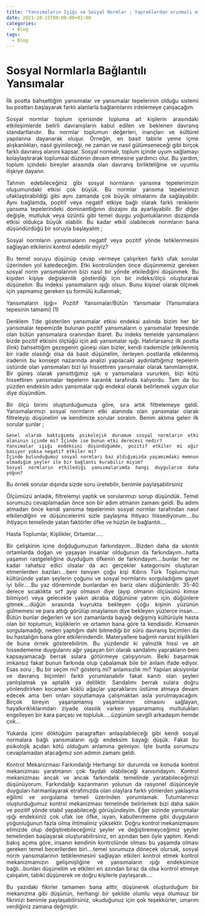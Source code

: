```yaml
---
title: "Yansımaların Işığı ve Sosyal Normlar ; Yapraklardan arınmalı mı arınmamalı mı?"
date: 2021-10-15T00:00:00+03:00
categories:
  - Blog
tags:
  - Blog
---
```

<h1>
Sosyal Normlarla Bağlantılı Yansımalar
</h1>

<div style="text-align: justify;">
İlk postta bahsettiğim yansımalar ve yansımalar tepelerinin olduğu sistemi bu posttan başlayarak farklı alanlarla bağlantılarını irdelemeye çalışacağım. 

Sosyal normlar  toplum içerisinde topluma ait kişilerin arasındaki etkileşimlerde belirli davranışların kabul edilen ve beklenen davranış standartlarıdır. Bu normlar toplumun değerleri, inançları ve kültürel yapılarına dayanarak oluşur. Örneğin, en basit tabirle yeme içme alışkanlıkları, nasıl giyinileceği, ne zaman ve nasıl gülümseneceği gibi birçok farklı davranış alanını kapsar. Sosyal normalr, toplum içinde uyum sağlamayı kolaylaştırarak toplumsal düzenin devam etmesine yardımcı olur. Bu yardım, toplum içindeki bireyler arasında olan davranış birlikteliğine ve uyumlu ilişkiye dayanır.

Tahmin edebileceğiniz gibi sosyal normların yansıma tepelerimizin oluşumundaki etkisi çok büyük. Bu normlar yansıma tepelerimizi ufaklaştırabildiği gibi aynı zamanda çok büyük olmalarını da sağlayabilir. Aynı bağlamda, pozitif veya negatif etkiye bağlı olarak farklı renklerin yansıma tepelerindeki dominantlığının dozajını da ayarlayabilir. Bir diğer değişle, mutluluk veya üzüntü gibi temel duygu yoğunluklarının dozajında etkisi oldukça büyük olabilir. Bu kadar etkili olabilecek normların bana düşündürdüğü bir soruyla başlayalım ;

Sosyal normların yansımaların negatif veya pozitif yönde tetiklenmesini sağlayan etkilerini kontrol edebilir miyiz? 

Bu temel soruyu düşünüp cevap vermeye çalışırken farklı ufak sorular üzerinden yol katedeceğim. Etki kontrolünden önce düşünmemiz gereken sosyal norm yansımalarının bizi nasıl bir yönde etkilediğini düşünmek. Bu kişiden kişiye değişkenlik gösterdiği için bir indeks/ölçü oluşturarak düşünelim. Bu indeksi yansımaların ışığı olsun. Bunu kişisel olarak ölçmek için yapmamız gereken şu formülü kullanmak;

Yansımaların Işığı= Pozitif Yansımalar/Bütün Yansımalar (Yansımalara tepesinin tamamı)   (1)

Denklem 1'de gösterilen yansımalar etkisi endeksi aslında bizim her bir yansımalar tepemizde bulunan pozitif yansımaların o yansımalar tepesinde olan bütün yansımalara oranından ibaret. Bu indeks temelde yansımaların bizde pozitif etkisini ölçtüğü için adı yansımalar ışığı. Hatırlarsanız ilk postta (link) bahsettiğim gezegenin güneşi olan bizler, kendi irademizle (etkilenmiş bir irade olasılığı olsa da basit düşünelim, ilerleyen postlarda etkilenmiş iradenin bu konsept nazarında analizi yapılacak) aydınlattığımız tepelerin üstünde olan yansımaları bizi iyi hissettiren yansımalar olarak tanımlamıştık. Bir güneş olarak yansıttığımız ışık o yansımalara vururken, bizi kötü hissettiren yansımalar tepelerin karanlık tarafında kalıyordu. Tam da bu yüzden endeksin adını yansımalar ışığı endeksi olarak belirlemek uygun olur diye düşündüm.

Bir ölçü birimi oluşturduğumuza göre, sıra artık filtrelemeye geldi. Yansımalarımızı sosyal normların etki alanında olan yansımalar olarak filtreleyip düşünelim ve kendimize sorular soralım. Benim aklıma gelen ilk sorular şunlar ;

    Genel olarak baktığımda psikolojik durumum sosyal normların etki alanının içinde mi? İçinde ise bunun etki derecesi nedir?
    Yansımalar ışığı endeksini düşündüğümde, pozitif etkiler mi ağır basıyor yoksa negatif etkiler mi?
    İçinde bulunduğumuz sosyal normları baz aldığımızda yaşamımdaki memnun olmadığım şeyler ile bir bağlantı kurabilir miyim?
    Sosyal normların etkilediği yansımalarımda hangi duygularım daha yoğun?

Bu örnek sorular dışında sizde soru üretebilir, benimle paylaşabilirsiniz

Ölçümüzü anladık, filtrelemyi yaptık ve sorularımızı sorup düşündük. Temel sorumuzu cevaplamadan önce son bir adım atmanın zamanı geldi. Bu adımı atmadan önce kendi yansıma tepelerimin sosyal normlar tarafından nasıl etkilendiğini ve düşüncelerimi sizle paylaşma ihtiyacı hissediyorum....bu ihtiyaçın temelinde yatan faktörler öfke ve hüzün ile bağlantılı....

Hasta Toplumlar, Kişilikler, Ortamlar.....

Bir çelişkinin içine doğduğumuzun farkındayım....Bizden daha da sıkıntılı ortamlarda doğan ve yaşayan insanlar olduğunun da farkındayım...hatta yaşamın rastgeleliğine duyduğum öfkenin de farkındayım....bunlar her ne kadar rahatsız edici olsalar da acı gerçekler kategorisini oluşturan etmenlerden bazıları....beni tanıyan çoğu kişi Kıbrıs Türk Toplumu'nun  kültüründe yatan şeylerin çoğunu ve sosyal normlarını sorguladığımı gayet iyi bilir.....Bu yaz döneminde bunlardan en bariz olanı düğünlerdir. 35-40 derece sıcaklıkta sırf ayıp olmasın diye (ayıp olmanın ölçüsünü kimse bilmiyor) veya gelecekte yakın akraba düğününe yatırım için düğünlere gitmek....düğün sırasında kuyrukta bekleyen çoğu kişinin yüzünün gülmemesi ve para attığı görülüp onaylansın diye bekleyen yüzlerce insan.... Bütün bunlar değerleri ve son zamanlarda bayağı değişmiş kültürüyle hasta olan bir toplumun, kişiliklerin ve ortamın bana göre ta kendisidir. Kimsenin sorgulamadığı, neden yaptığını dahi bilmediği bir sürü davranış biçimleri da bu hastalığın bana göre etkilerindendir. Materyallere bağımlı narsist kişilikleri de buna örnek gösterebilirim. Bu yüzdendir ki yalnızlık hissi ve ait hissedememe duygularını ağır yaşayan biri olarak sandalımı yaprakların beni kapsayamacağı berrak sulara götürmeye çalışıyorum. Belki başarmak imkansız fakat bunun farkında olup çabalamak bile bir anlam ifade ediyor. Esas soru ; Bu bir seçim mi? gösteriş mi? anlamsızlık mı? Yapılan aksiyonlar ve davranış biçimleri farklı yorumlanabilir fakat kanıtı olan şeyleri yanlışlamak ya aptallık ya deliliktir. Sandalımı berrak sulara doğru yönlendirirken kocaman köklü ağaçlar yapraklarını üstüme atmaya devam edecek ama ben onları soyutlamaya çalışmaktan asla yorulmayacağım. Birçok bireyin yaşanamamış yaşamlarının olmasını sağlayan, hayalkırıklıklarından ziyade olasılık varken yaşanamamış multulukları engelleyen bir kara parçası ve topluluk.....üzgünüm sevgili arkadaşım hemde çok...

Yukarda içimi döktüğüm paragraftan anlaşılabileceği gibi kendi sosyal normalara bağlı yansımaların ışığı endeksim bayağı düşük. Fakat bu psikolojik açıdan kötü olduğum anlamına gelmiyor. İşte burda sorumuzu cevaplamadan atacağımız son adımın zamanı geldi.

Kontrol Mekanizması Farkındalığı
Herhangi bir durumda ve konuda kontrol mekanizması yaratmanın çok faydalı olabileceği kanısındayım. Kontrol mekanizması ancak ve ancak farkındalık temelinde yaratabileceğimizi düşünüyorum. Farkındalığı kazanmanın yolunun da rasyonel düşünceyle duyguları harmanlayarak etrafımızda olan olaylara farklı yönlerden yaklaşma eğilimi ve sorgulama temeli üzerinden yorumlamak. Tutumlarımızı oluşturduğumuz kontrol mekanizması temelinde belirlemek bizi daha sakin ve pozitif yönde stabil yapabileceği görüşündeyim. Eğer sizinde yansımalar ışığı endeksiniz çok ufak ise öfke, isyan, kabullenmeme gibi duyguların yoğunluğunun fazla olma ihtimaliniz yüksektir. Doğru kontrol mekanizmasını elimizde olup değiştirebileceğimiz şeyler ve değiştiremeyceğimiz şeyler temelinden başlayarak oluşturabilirsiniz, en azından ben öyle yaptım. Kendi bakış açıma göre, insanın kendinin kontrolünde olması bu yaşamda olması gereken temel becerilerden biri....temel sorumuza dönecek olursak, sosyal norm yansımalarının tetiklenmesini sağlayan etkileri kontrol etmek kontrol mekanizmamızın gelişmişliğine ve yansımaların ışığı endeksimize bağlı...bunları düşünelim ve etkileri en azından biraz da olsa kontrol etmeye çalışalım, tabiki düşünerek ve doğru kişilerle paylaşarak....

Bu yazıdaki fikirler tamamen bana aittir, düşünerek oluşturduğum bir mekanizma gibi düşünün, herhangi bir şekilde olumlu veya olumsuz bir fikrinizi benimle paylaşabilirsiniz, okuduğunuz için çok teşekkürler, umarım verdiğiniz zamana değmiştir.
</div>
